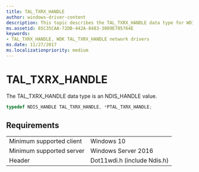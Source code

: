 ```yaml
---
title: TAL_TXRX_HANDLE
author: windows-driver-content
description: This topic describes the TAL_TXRX_HANDLE data type for WDI miniport drivers.
ms.assetid: 65C35CAA-72DB-442A-8483-3089E705764E
keywords:
- TAL_TXRX_HANDLE, WDK TAL_TXRX_HANDLE network drivers
ms.date: 11/27/2017
ms.localizationpriority: medium
---
```


# TAL_TXRX_HANDLE

The TAL_TXRX_HANDLE data type is an NDIS_HANDLE value.

```c++
typedef NDIS_HANDLE TAL_TXRX_HANDLE, *PTAL_TXRX_HANDLE;
```

## Requirements

|   |   |
| --- | --- |
| Minimum supported client | Windows 10 |
| Minimum supported server | Windows Server 2016 |
| Header | Dot11wdi.h (include Ndis.h) |

